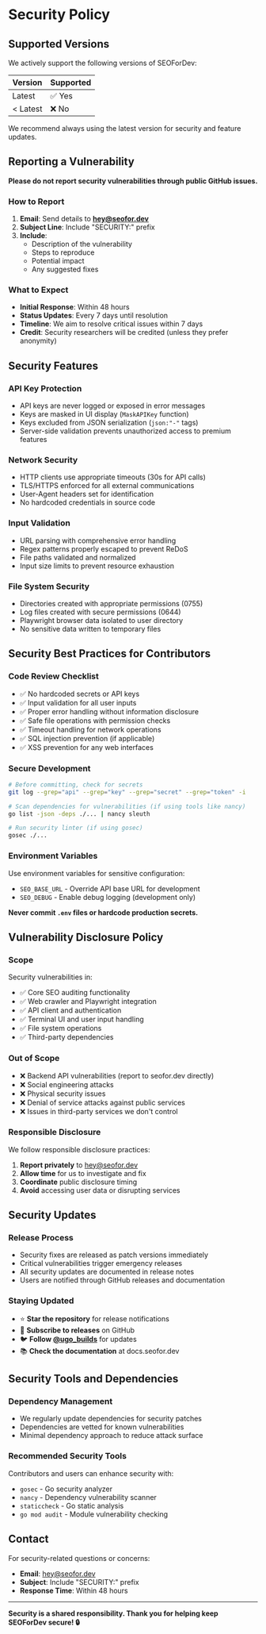# Security Policy

## Supported Versions

We actively support the following versions of SEOForDev:

| Version | Supported          |
| ------- | ------------------ |
| Latest  | ✅ Yes            |
| < Latest| ❌ No             |

We recommend always using the latest version for security and feature updates.

## Reporting a Vulnerability

**Please do not report security vulnerabilities through public GitHub issues.**

### How to Report

1. **Email**: Send details to **hey@seofor.dev**
2. **Subject Line**: Include "SECURITY:" prefix
3. **Include**: 
   - Description of the vulnerability
   - Steps to reproduce
   - Potential impact
   - Any suggested fixes

### What to Expect

- **Initial Response**: Within 48 hours
- **Status Updates**: Every 7 days until resolution
- **Timeline**: We aim to resolve critical issues within 7 days
- **Credit**: Security researchers will be credited (unless they prefer anonymity)

## Security Features

### API Key Protection
- API keys are never logged or exposed in error messages
- Keys are masked in UI display (`MaskAPIKey` function)
- Keys excluded from JSON serialization (`json:"-"` tags)
- Server-side validation prevents unauthorized access to premium features

### Network Security
- HTTP clients use appropriate timeouts (30s for API calls)
- TLS/HTTPS enforced for all external communications
- User-Agent headers set for identification
- No hardcoded credentials in source code

### Input Validation
- URL parsing with comprehensive error handling
- Regex patterns properly escaped to prevent ReDoS
- File paths validated and normalized
- Input size limits to prevent resource exhaustion

### File System Security
- Directories created with appropriate permissions (0755)
- Log files created with secure permissions (0644)
- Playwright browser data isolated to user directory
- No sensitive data written to temporary files

## Security Best Practices for Contributors

### Code Review Checklist
- ✅ No hardcoded secrets or API keys
- ✅ Input validation for all user inputs
- ✅ Proper error handling without information disclosure
- ✅ Safe file operations with permission checks
- ✅ Timeout handling for network operations
- ✅ SQL injection prevention (if applicable)
- ✅ XSS prevention for any web interfaces

### Secure Development
```bash
# Before committing, check for secrets
git log --grep="api" --grep="key" --grep="secret" --grep="token" -i

# Scan dependencies for vulnerabilities (if using tools like nancy)
go list -json -deps ./... | nancy sleuth

# Run security linter (if using gosec)
gosec ./...
```

### Environment Variables
Use environment variables for sensitive configuration:
- `SEO_BASE_URL` - Override API base URL for development
- `SEO_DEBUG` - Enable debug logging (development only)

**Never commit `.env` files or hardcode production secrets.**

## Vulnerability Disclosure Policy

### Scope
Security vulnerabilities in:
- ✅ Core SEO auditing functionality  
- ✅ Web crawler and Playwright integration
- ✅ API client and authentication
- ✅ Terminal UI and user input handling
- ✅ File system operations
- ✅ Third-party dependencies

### Out of Scope
- ❌ Backend API vulnerabilities (report to seofor.dev directly)
- ❌ Social engineering attacks
- ❌ Physical security issues
- ❌ Denial of service attacks against public services
- ❌ Issues in third-party services we don't control

### Responsible Disclosure
We follow responsible disclosure practices:
1. **Report privately** to hey@seofor.dev
2. **Allow time** for us to investigate and fix
3. **Coordinate** public disclosure timing
4. **Avoid** accessing user data or disrupting services

## Security Updates

### Release Process
- Security fixes are released as patch versions immediately
- Critical vulnerabilities trigger emergency releases
- All security updates are documented in release notes
- Users are notified through GitHub releases and documentation

### Staying Updated
- ⭐ **Star the repository** for release notifications
- 📧 **Subscribe to releases** on GitHub  
- 🐦 **Follow [@ugo_builds](https://x.com/ugo_builds)** for updates
- 📚 **Check the documentation** at docs.seofor.dev

## Security Tools and Dependencies

### Dependency Management
- We regularly update dependencies for security patches
- Dependencies are vetted for known vulnerabilities
- Minimal dependency approach to reduce attack surface

### Recommended Security Tools
Contributors and users can enhance security with:
- `gosec` - Go security analyzer
- `nancy` - Dependency vulnerability scanner  
- `staticcheck` - Go static analysis
- `go mod audit` - Module vulnerability checking

## Contact

For security-related questions or concerns:
- **Email**: hey@seofor.dev
- **Subject**: Include "SECURITY:" prefix
- **Response Time**: Within 48 hours

---

**Security is a shared responsibility. Thank you for helping keep SEOForDev secure! 🔒**